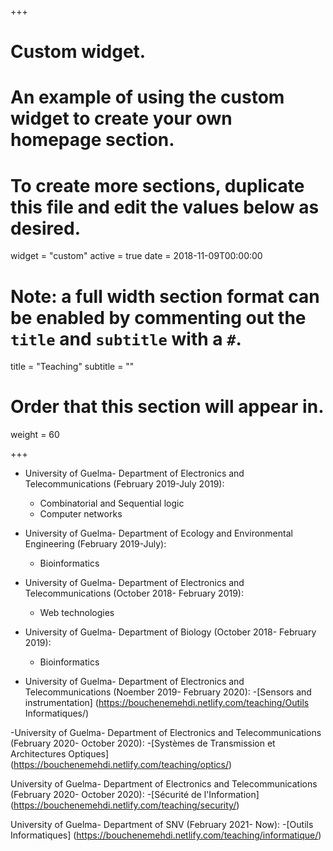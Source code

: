 +++
# Custom widget.
# An example of using the custom widget to create your own homepage section.
# To create more sections, duplicate this file and edit the values below as desired.
widget = "custom"
active = true
date = 2018-11-09T00:00:00

# Note: a full width section format can be enabled by commenting out the `title` and `subtitle` with a `#`.
title = "Teaching"
subtitle = ""

# Order that this section will appear in.
weight = 60


+++


- University of Guelma- Department of Electronics and Telecommunications (February 2019-July 2019):
  - Combinatorial and Sequential logic
  - Computer networks
  
- University of Guelma- Department of Ecology and Environmental Engineering (February 2019-July):
  - Bioinformatics
	
- University of Guelma- Department of Electronics and Telecommunications (October 2018- February 2019):

  - Web technologies
- University of Guelma- Department of Biology (October 2018- February 2019):
  - Bioinformatics
  
- University of Guelma- Department of Electronics and Telecommunications (Noember 2019- February 2020):
  -[Sensors and instrumentation] (https://bouchenemehdi.netlify.com/teaching/Outils Informatiques/)

 -University of Guelma- Department of Electronics and Telecommunications (February 2020- October 2020): 
 -[Systèmes de Transmission et Architectures Optiques] (https://bouchenemehdi.netlify.com/teaching/optics/)
  
  University of Guelma- Department of Electronics and Telecommunications (February 2020- October 2020):
  -[Sécurité de l'Information] (https://bouchenemehdi.netlify.com/teaching/security/)
 
  University of Guelma- Department of SNV (February 2021- Now):
  -[Outils Informatiques] (https://bouchenemehdi.netlify.com/teaching/informatique/)

